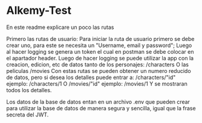 # Alkemy-Test
En este readme explicare un poco las rutas

Primero las rutas de usuario:
  Para iniciar la ruta de usuario primero se debe crear uno, para este se necesita un "Username, email y password";
  Luego al hacer logging se genera un token el cual en postman se debe colocar en el apartador header.
  Luego de hacer logging se puede utilizar la app con la creacion, edicion, etc de datos tanto de los personajes:
    /characters
    O las peliculas
    /movies
  Con estas rutas se pueden obtener un numero reducido de datos, pero si desea los detalles puede entrar a:
    /characters/"id" ejemplo: /characters/1
    O
    /movies/"id" ejemplo: /movies/1
  Y se mostraran todos los detalles.
  

Los datos de la base de datos entan en un archivo .env que pueden crear para utilizar la base de datos de manera segura y sencilla, igual que la frase secreta del JWT.
